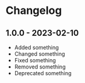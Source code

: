 # Changelog

## 1.0.0 - 2023-02-10

- Added something
- Changed something
- Fixed something
- Removed something
- Deprecated something

